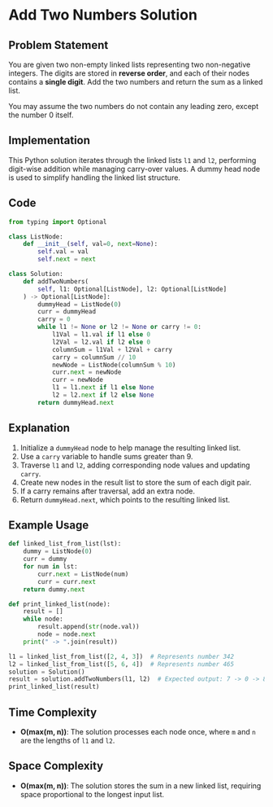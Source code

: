 # Add Two Numbers Solution

## Problem Statement
You are given two non-empty linked lists representing two non-negative integers. The digits are stored in **reverse order**, and each of their nodes contains a **single digit**. Add the two numbers and return the sum as a linked list.

You may assume the two numbers do not contain any leading zero, except the number 0 itself.

## Implementation
This Python solution iterates through the linked lists `l1` and `l2`, performing digit-wise addition while managing carry-over values. A dummy head node is used to simplify handling the linked list structure.

## Code
```python
from typing import Optional

class ListNode:
    def __init__(self, val=0, next=None):
        self.val = val
        self.next = next

class Solution:
    def addTwoNumbers(
        self, l1: Optional[ListNode], l2: Optional[ListNode]
    ) -> Optional[ListNode]:
        dummyHead = ListNode(0)
        curr = dummyHead
        carry = 0
        while l1 != None or l2 != None or carry != 0:
            l1Val = l1.val if l1 else 0
            l2Val = l2.val if l2 else 0
            columnSum = l1Val + l2Val + carry
            carry = columnSum // 10
            newNode = ListNode(columnSum % 10)
            curr.next = newNode
            curr = newNode
            l1 = l1.next if l1 else None
            l2 = l2.next if l2 else None
        return dummyHead.next
```

## Explanation
1. Initialize a `dummyHead` node to help manage the resulting linked list.
2. Use a `carry` variable to handle sums greater than 9.
3. Traverse `l1` and `l2`, adding corresponding node values and updating `carry`.
4. Create new nodes in the result list to store the sum of each digit pair.
5. If a carry remains after traversal, add an extra node.
6. Return `dummyHead.next`, which points to the resulting linked list.

## Example Usage
```python
def linked_list_from_list(lst):
    dummy = ListNode(0)
    curr = dummy
    for num in lst:
        curr.next = ListNode(num)
        curr = curr.next
    return dummy.next

def print_linked_list(node):
    result = []
    while node:
        result.append(str(node.val))
        node = node.next
    print(" -> ".join(result))

l1 = linked_list_from_list([2, 4, 3])  # Represents number 342
l2 = linked_list_from_list([5, 6, 4])  # Represents number 465
solution = Solution()
result = solution.addTwoNumbers(l1, l2)  # Expected output: 7 -> 0 -> 8
print_linked_list(result)
```

## Time Complexity
- **O(max(m, n))**: The solution processes each node once, where `m` and `n` are the lengths of `l1` and `l2`.

## Space Complexity
- **O(max(m, n))**: The solution stores the sum in a new linked list, requiring space proportional to the longest input list.
